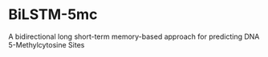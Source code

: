 # BiLSTM-5mc
A bidirectional long short-term memory-based approach for predicting DNA 5-Methylcytosine Sites

